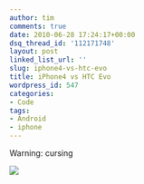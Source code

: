 ```yaml
---
author: tim
comments: true
date: 2010-06-28 17:24:17+00:00
dsq_thread_id: '112171748'
layout: post
linked_list_url: ''
slug: iphone4-vs-htc-evo
title: iPhone4 vs HTC Evo
wordpress_id: 547
categories:
- Code
tags:
- Android
- iphone
---
```


Warning: cursing


[![](http://img.youtube.com/vi/FL7yD-0pqZg/0.jpg)](http://www.youtube.com/watch?v=FL7yD-0pqZg)
